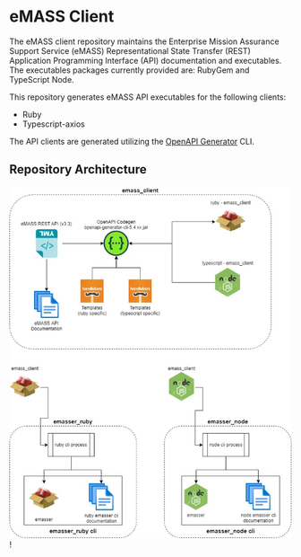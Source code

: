 # eMASS Client
The eMASS client repository maintains the Enterprise Mission Assurance Support Service (eMASS) Representational State Transfer (REST) Application Programming Interface (API) documentation and executables. The executables packages currently provided are: RubyGem and TypeScript Node.

This repository generates eMASS API executables for the following clients:
- Ruby
- Typescript-axios

The API clients are generated utilizing the [OpenAPI Generator](https://github.com/OpenAPITools/openapi-generator) CLI.

## Repository Architecture
![Repository Architecture](images/emass_client_architecture.jpg)
!